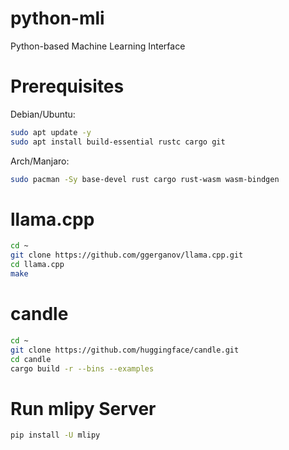 # python-mli

Python-based Machine Learning Interface

# Prerequisites

Debian/Ubuntu:
```bash
sudo apt update -y
sudo apt install build-essential rustc cargo git
```

Arch/Manjaro:
```bash
sudo pacman -Sy base-devel rust cargo rust-wasm wasm-bindgen
```

# llama.cpp

```bash
cd ~
git clone https://github.com/ggerganov/llama.cpp.git
cd llama.cpp
make
```

# candle

```bash
cd ~
git clone https://github.com/huggingface/candle.git
cd candle
cargo build -r --bins --examples
```

# Run mlipy Server

```bash
pip install -U mlipy
```
